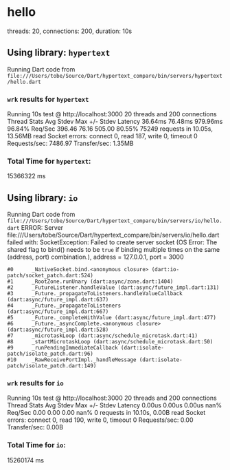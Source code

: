 # hello
threads: 20, connections: 200, duration: 10s
## Using library: `hypertext`
Running Dart code from `file:///Users/tobe/Source/Dart/hypertext_compare/bin/servers/hypertext/hello.dart`
### `wrk` results for `hypertext`
Running 10s test @ http://localhost:3000
  20 threads and 200 connections
  Thread Stats   Avg      Stdev     Max   +/- Stdev
    Latency    36.64ms   76.48ms 979.96ms   96.84%
    Req/Sec   396.46     76.16   505.00     80.55%
  75249 requests in 10.05s, 13.56MB read
  Socket errors: connect 0, read 187, write 0, timeout 0
Requests/sec:   7486.97
Transfer/sec:      1.35MB

### Total Time for `hypertext`:
15366322 ms
## Using library: `io`
Running Dart code from `file:///Users/tobe/Source/Dart/hypertext_compare/bin/servers/io/hello.dart`
ERROR: Server file:///Users/tobe/Source/Dart/hypertext_compare/bin/servers/io/hello.dart failed with: SocketException: Failed to create server socket (OS Error: The shared flag to bind() needs to be `true` if binding multiple times on the same (address, port) combination.), address = 127.0.0.1, port = 3000
```
#0      _NativeSocket.bind.<anonymous closure> (dart:io-patch/socket_patch.dart:524)
#1      _RootZone.runUnary (dart:async/zone.dart:1404)
#2      _FutureListener.handleValue (dart:async/future_impl.dart:131)
#3      _Future._propagateToListeners.handleValueCallback (dart:async/future_impl.dart:637)
#4      _Future._propagateToListeners (dart:async/future_impl.dart:667)
#5      _Future._completeWithValue (dart:async/future_impl.dart:477)
#6      _Future._asyncComplete.<anonymous closure> (dart:async/future_impl.dart:528)
#7      _microtaskLoop (dart:async/schedule_microtask.dart:41)
#8      _startMicrotaskLoop (dart:async/schedule_microtask.dart:50)
#9      _runPendingImmediateCallback (dart:isolate-patch/isolate_patch.dart:96)
#10     _RawReceivePortImpl._handleMessage (dart:isolate-patch/isolate_patch.dart:149)

```
### `wrk` results for `io`
Running 10s test @ http://localhost:3000
  20 threads and 200 connections
  Thread Stats   Avg      Stdev     Max   +/- Stdev
    Latency     0.00us    0.00us   0.00us     nan%
    Req/Sec     0.00      0.00     0.00       nan%
  0 requests in 10.10s, 0.00B read
  Socket errors: connect 0, read 190, write 0, timeout 0
Requests/sec:      0.00
Transfer/sec:       0.00B

### Total Time for `io`:
15260174 ms
